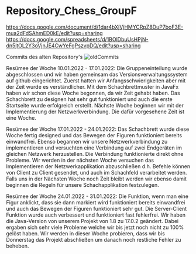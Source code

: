 # Repository_Chess_GroupF
https://docs.google.com/document/d/1dar4bXjVjHMYCRpZ8DuP7boF3E-mua2dFdSAhmED0kE/edit?usp=sharing
https://docs.google.com/spreadsheets/d/1BOlDbuUsHPjN-dn5jtOL2Y3oVjnJE4CwYeFgPszvpDQ/edit?usp=sharing

Commits des alten Repository's
![oldCommits](https://user-images.githubusercontent.com/91054106/151842021-5adcd498-7629-40d7-a7de-716604f415ea.PNG)

Resümee der Woche 10.01.2022 - 17.01.2022:
Die Gruppeneinteilung wurde abgeschlossen und wir haben gemeinsam das Versionsverwaltungssystem auf github eingerichtet. Zuerst hatten wir Anfangsschwierigkeiten aber mit der Zeit wurde es verständlicher. Mit dem Schachbrettmuster in JavaFx haben wir schon diese Woche begonnen, da wir Zeit gehabt haben. Das Schachbrett zu designen hat sehr gut funktioniert und auch die erste Startseite wurde erfolgreich erstellt. Nächste Woche beginnen wir mit der Implementierung der Netzwerkverbindung. Die dafür vorgesehene Zeit ist eine Woche.

Resümee der Woche 17.01.2022 - 24.01.2022:
Das Schachbrett wurde diese Woche fertig designed und das Bewegen der Figuren funktioniert bereits einwandfrei. Ebenso begannen wir unsere Netzwerkverbindung zu implementieren und versuchten eine Verbindung auf zwei Endgeräten im gleichen Netzwerk herzustellen. Die Verbindung funktionierte direkt ohne Probleme. Wir werden in der nächsten Woche versuchen das Implementieren der Netzwerkapplikation abzuschließen d.h. Befehle können von Client zu Client gesendet, und auch im Schachfeld verarbeitet werden. Falls uns in der Nächsten Woche noch Zeit bleibt werden wir ebenso damit beginnen die Regeln für unsere Schachapplikation festzulegen.

Resümee der Woche 24.01.2022 - 31.01.2022:
Die Funktion, wenn man eine Figur anklickt, dass sie dann markiert wird funktioniert bereits einwandfrei und auch das Bewegen der Figuren funktioniert sehr gut. Die Server-Client Funktion wurde auch verbessert und funktioniert fast fehlerfrei. Wir haben die Java-Version von unserem Projekt von 1.8 zu 17.0.2 geändert. Dabei ergaben sich sehr viele Probleme welche wir bis jetzt noch nicht zu 100% gelöst haben. Wir werden in dieser Woche probieren, dass wir bis Donnerstag das Projekt abschließen um danach noch restliche Fehler zu beheben.
